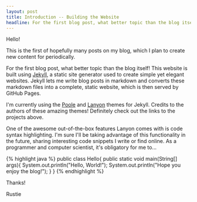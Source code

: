 ```yaml
---
layout: post
title: Introduction -- Building the Website
headline: For the first blog post, what better topic than the blog itself! This website is built using Jekyll, a static site generator used to create simple yet elegant websites. Jekyll lets me write blog posts in markdown and converts these markdown files into a complete, static website, which is then served by GitHub Pages.
---
```


Hello!

This is the first of hopefully many posts on my blog, which I plan to create new content for periodically.

For the first blog post, what better topic than the blog itself! This website is built using [Jekyll](http://jekyllrb.com), a static site generator
used to create simple yet elegant websites. Jekyll lets me write blog posts in markdown and converts these markdown files
into a complete, static website, which is then served by GitHub Pages.

I'm currently using the [Poole](https://github.com/poole/poole) and [Lanyon](https://github.com/poole/lanyon)
themes for Jekyll. Credits to the authors of these amazing themes! Definitely check out the links to the projects above.

One of the awesome out-of-the-box features Lanyon comes with is code syntax highlighting. I'm sure I'll be taking advantage
of this functionality in the future, sharing interesting code snippets I write or find online. As a programmer and
computer scientist, it's obligatory for me to...

{% highlight java %}
public class Hello{
  public static void main(String[] args){
    System.out.println("Hello, World!");
    System.out.println("Hope you enjoy the blog!");
  }
}
{% endhighlight %}

Thanks!

Rustie
